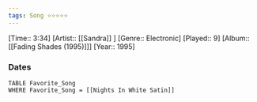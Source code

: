 ```yaml
---
tags: Song ⭐⭐⭐⭐⭐ 
---
```

[Time:: 3:34]
[Artist:: [[Sandra]] ]
[Genre:: Electronic]
[Played:: 9]
[Album:: [[Fading Shades (1995)]]]
[Year:: 1995]
### Dates
````dataview
TABLE Favorite_Song
WHERE Favorite_Song = [[Nights In White Satin]]
````